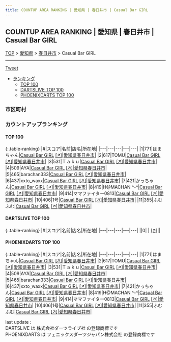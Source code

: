 ```yaml
---
title: COUNTUP AREA RANKING | 愛知県 | 春日井市 | Casual Bar GIRL
---
```

## COUNTUP AREA RANKING | 愛知県 | 春日井市 | Casual Bar GIRL

[TOP](/darts/rank/) > [愛知県](/darts/rank/愛知県/) > [春日井市](/darts/rank/愛知県/春日井市/) > Casual Bar GIRL

___

<a href="https://twitter.com/share?ref_src=twsrc%5Etfw" data-text="COUNTUP AREA RANKING | 愛知県春日井市Casual Bar GIRL" class="twitter-share-button" data-hashtags="DARTSLIVE,PHOENIXDARTS,darts,ダーツ" data-show-count="false">Tweet</a>

* [ランキング](#カウントアップランキング)
    * [TOP 100](#top-100)
    * [DARTSLIVE TOP 100](#dartslive-top-100)
    * [PHOENIXDARTS TOP 100](#phoenixdarts-top-100)

### 市区町村

<ul>

</ul>

### カウントアップランキング

#### TOP 100



{:.table-ranking}
|#|スコア|名前|店名|所在地|
|---|---|---|---|---|
|1|771|<span class="rank-name-pd">はまちゃん</span>|<a href="/darts/rank/shops/86911.html">Casual Bar GIRL</a> <a href="https://vs.phoenixdarts.com/jp/shop/shopDetailInfo/s_86911?s_seq=86911">[↗]</a>|<a href="/darts/rank/愛知県/春日井市">愛知県春日井市</a>|
|2|617|<span class="rank-name-pd">TOMU</span>|<a href="/darts/rank/shops/94195.html">Casual Bar GIRL</a> <a href="https://vs.phoenixdarts.com/jp/shop/shopDetailInfo/s_94195?s_seq=94195">[↗]</a>|<a href="/darts/rank/愛知県/春日井市">愛知県春日井市</a>|
|3|531|<span class="rank-name-pd">Ｔａｋｕ</span>|<a href="/darts/rank/shops/86911.html">Casual Bar GIRL</a> <a href="https://vs.phoenixdarts.com/jp/shop/shopDetailInfo/s_86911?s_seq=86911">[↗]</a>|<a href="/darts/rank/愛知県/春日井市">愛知県春日井市</a>|
|4|509|<span class="rank-name-pd">AYA</span>|<a href="/darts/rank/shops/94195.html">Casual Bar GIRL</a> <a href="https://vs.phoenixdarts.com/jp/shop/shopDetailInfo/s_94195?s_seq=94195">[↗]</a>|<a href="/darts/rank/愛知県/春日井市">愛知県春日井市</a>|
|5|465|<span class="rank-name-pd">barachan333</span>|<a href="/darts/rank/shops/86911.html">Casual Bar GIRL</a> <a href="https://vs.phoenixdarts.com/jp/shop/shopDetailInfo/s_86911?s_seq=86911">[↗]</a>|<a href="/darts/rank/愛知県/春日井市">愛知県春日井市</a>|
|6|437|<span class="rank-name-pd">xxto_waxx</span>|<a href="/darts/rank/shops/86911.html">Casual Bar GIRL</a> <a href="https://vs.phoenixdarts.com/jp/shop/shopDetailInfo/s_86911?s_seq=86911">[↗]</a>|<a href="/darts/rank/愛知県/春日井市">愛知県春日井市</a>|
|7|421|<span class="rank-name-pd">かっちゃん</span>|<a href="/darts/rank/shops/86911.html">Casual Bar GIRL</a> <a href="https://vs.phoenixdarts.com/jp/shop/shopDetailInfo/s_86911?s_seq=86911">[↗]</a>|<a href="/darts/rank/愛知県/春日井市">愛知県春日井市</a>|
|8|419|<span class="rank-name-pd">H@MACHAN ^-^</span>|<a href="/darts/rank/shops/86911.html">Casual Bar GIRL</a> <a href="https://vs.phoenixdarts.com/jp/shop/shopDetailInfo/s_86911?s_seq=86911">[↗]</a>|<a href="/darts/rank/愛知県/春日井市">愛知県春日井市</a>|
|9|414|<span class="rank-name-pd">ママファイター0813</span>|<a href="/darts/rank/shops/86911.html">Casual Bar GIRL</a> <a href="https://vs.phoenixdarts.com/jp/shop/shopDetailInfo/s_86911?s_seq=86911">[↗]</a>|<a href="/darts/rank/愛知県/春日井市">愛知県春日井市</a>|
|10|406|<span class="rank-name-pd">1号</span>|<a href="/darts/rank/shops/86911.html">Casual Bar GIRL</a> <a href="https://vs.phoenixdarts.com/jp/shop/shopDetailInfo/s_86911?s_seq=86911">[↗]</a>|<a href="/darts/rank/愛知県/春日井市">愛知県春日井市</a>|
|11|355|<span class="rank-name-pd">ふむふむ</span>|<a href="/darts/rank/shops/86911.html">Casual Bar GIRL</a> <a href="https://vs.phoenixdarts.com/jp/shop/shopDetailInfo/s_86911?s_seq=86911">[↗]</a>|<a href="/darts/rank/愛知県/春日井市">愛知県春日井市</a>|


#### DARTSLIVE TOP 100



{:.table-ranking}
|#|スコア|名前|店名|所在地|
|---|---|---|---|---|
||0|<span class="rank-name-dl"> </span>|<a href="/darts/rank/shops/.html"></a> <a href="">[↗]</a>|<a href="/darts/rank//"></a>|


#### PHOENIXDARTS TOP 100



{:.table-ranking}
|#|スコア|名前|店名|所在地|
|---|---|---|---|---|
|1|771|<span class="rank-name-pd">はまちゃん</span>|<a href="/darts/rank/shops/86911.html">Casual Bar GIRL</a> <a href="https://vs.phoenixdarts.com/jp/shop/shopDetailInfo/s_86911?s_seq=86911">[↗]</a>|<a href="/darts/rank/愛知県/春日井市">愛知県春日井市</a>|
|2|617|<span class="rank-name-pd">TOMU</span>|<a href="/darts/rank/shops/94195.html">Casual Bar GIRL</a> <a href="https://vs.phoenixdarts.com/jp/shop/shopDetailInfo/s_94195?s_seq=94195">[↗]</a>|<a href="/darts/rank/愛知県/春日井市">愛知県春日井市</a>|
|3|531|<span class="rank-name-pd">Ｔａｋｕ</span>|<a href="/darts/rank/shops/86911.html">Casual Bar GIRL</a> <a href="https://vs.phoenixdarts.com/jp/shop/shopDetailInfo/s_86911?s_seq=86911">[↗]</a>|<a href="/darts/rank/愛知県/春日井市">愛知県春日井市</a>|
|4|509|<span class="rank-name-pd">AYA</span>|<a href="/darts/rank/shops/94195.html">Casual Bar GIRL</a> <a href="https://vs.phoenixdarts.com/jp/shop/shopDetailInfo/s_94195?s_seq=94195">[↗]</a>|<a href="/darts/rank/愛知県/春日井市">愛知県春日井市</a>|
|5|465|<span class="rank-name-pd">barachan333</span>|<a href="/darts/rank/shops/86911.html">Casual Bar GIRL</a> <a href="https://vs.phoenixdarts.com/jp/shop/shopDetailInfo/s_86911?s_seq=86911">[↗]</a>|<a href="/darts/rank/愛知県/春日井市">愛知県春日井市</a>|
|6|437|<span class="rank-name-pd">xxto_waxx</span>|<a href="/darts/rank/shops/86911.html">Casual Bar GIRL</a> <a href="https://vs.phoenixdarts.com/jp/shop/shopDetailInfo/s_86911?s_seq=86911">[↗]</a>|<a href="/darts/rank/愛知県/春日井市">愛知県春日井市</a>|
|7|421|<span class="rank-name-pd">かっちゃん</span>|<a href="/darts/rank/shops/86911.html">Casual Bar GIRL</a> <a href="https://vs.phoenixdarts.com/jp/shop/shopDetailInfo/s_86911?s_seq=86911">[↗]</a>|<a href="/darts/rank/愛知県/春日井市">愛知県春日井市</a>|
|8|419|<span class="rank-name-pd">H@MACHAN ^-^</span>|<a href="/darts/rank/shops/86911.html">Casual Bar GIRL</a> <a href="https://vs.phoenixdarts.com/jp/shop/shopDetailInfo/s_86911?s_seq=86911">[↗]</a>|<a href="/darts/rank/愛知県/春日井市">愛知県春日井市</a>|
|9|414|<span class="rank-name-pd">ママファイター0813</span>|<a href="/darts/rank/shops/86911.html">Casual Bar GIRL</a> <a href="https://vs.phoenixdarts.com/jp/shop/shopDetailInfo/s_86911?s_seq=86911">[↗]</a>|<a href="/darts/rank/愛知県/春日井市">愛知県春日井市</a>|
|10|406|<span class="rank-name-pd">1号</span>|<a href="/darts/rank/shops/86911.html">Casual Bar GIRL</a> <a href="https://vs.phoenixdarts.com/jp/shop/shopDetailInfo/s_86911?s_seq=86911">[↗]</a>|<a href="/darts/rank/愛知県/春日井市">愛知県春日井市</a>|
|11|355|<span class="rank-name-pd">ふむふむ</span>|<a href="/darts/rank/shops/86911.html">Casual Bar GIRL</a> <a href="https://vs.phoenixdarts.com/jp/shop/shopDetailInfo/s_86911?s_seq=86911">[↗]</a>|<a href="/darts/rank/愛知県/春日井市">愛知県春日井市</a>|


<div class="footer border-top border-gray-light mt-5 pt-3 text-right text-gray">
    last update : <span style="font-weight: italic" id="foot_last_modified"></span><br />
    DARTSLIVE は 株式会社ダーツライブ社 の登録商標です<br />
    PHOENIXDARTS は フェニックスダーツジャパン株式会社 の登録商標です<br />
</div>

<script src="https://cdnjs.cloudflare.com/ajax/libs/jquery.tablesorter/2.31.3/js/jquery.tablesorter.min.js" integrity="sha512-qzgd5cYSZcosqpzpn7zF2ZId8f/8CHmFKZ8j7mU4OUXTNRd5g+ZHBPsgKEwoqxCtdQvExE5LprwwPAgoicguNg==" crossorigin="anonymous" referrerpolicy="no-referrer"></script>
<link rel="stylesheet" href="https://cdnjs.cloudflare.com/ajax/libs/jquery.tablesorter/2.31.3/css/theme.default.min.css" integrity="sha512-wghhOJkjQX0Lh3NSWvNKeZ0ZpNn+SPVXX1Qyc9OCaogADktxrBiBdKGDoqVUOyhStvMBmJQ8ZdMHiR3wuEq8+w==" crossorigin="anonymous" referrerpolicy="no-referrer" />
<script>
$(function() {
    $(".table-ranking").tablesorter({sortList:[[0, 0]]});
    $("#foot_last_modified").text(formatDate(new Date(document.lastModified), 'yyyy-MM-dd HH:mm:ss'));
});
</script>

<script async src="https://platform.twitter.com/widgets.js" charset="utf-8"></script>